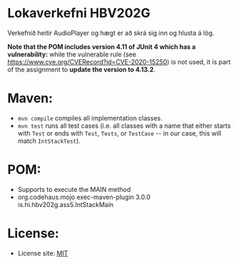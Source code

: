 # Lokaverkefni HBV202G
Verkefnið heitir AudioPlayer og hægt er að skrá sig inn og hlusta á lög.

**Note that the POM includes version 4.11 of JUnit 4 which has a vulnerability:** while the vulnerable rule (see https://www.cve.org/CVERecord?id=CVE-2020-15250) is not used, it is part of the assignment to **update the version to 4.13.2**.



# Maven:

- `mvn compile` compiles all implementation classes.
- `mvn test` runs all test cases (i.e. all classes with a name that either starts with `Test` or ends with `Test`, `Tests`, or `TestCase` -- in our case, this will match `IntStackTest`).

# POM:

- Supports to execute the MAIN method
- <plugin>
        <groupId>org.codehaus.mojo</groupId>
        <artifactId>exec-maven-plugin</artifactId>
        <version>3.0.0</version>
        <configuration>
          <mainClass>is.hi.hbv202g.ass5.IntStackMain</mainClass>
        </configuration>
      </plugin>


# License:

- License site: [MIT](https://spdx.org/licenses/MIT.html)
